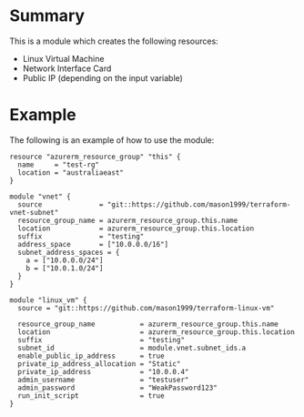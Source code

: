 # Summary

This is a module which creates the following resources:

- Linux Virtual Machine
- Network Interface Card
- Public IP (depending on the input variable)

# Example

The following is an example of how to use the module:

```
resource "azurerm_resource_group" "this" {
  name     = "test-rg"
  location = "australiaeast"
}

module "vnet" {
  source              = "git::https://github.com/mason1999/terraform-vnet-subnet"
  resource_group_name = azurerm_resource_group.this.name
  location            = azurerm_resource_group.this.location
  suffix              = "testing"
  address_space       = ["10.0.0.0/16"]
  subnet_address_spaces = {
    a = ["10.0.0.0/24"]
    b = ["10.0.1.0/24"]
  }
}

module "linux_vm" {
  source = "git::https://github.com/mason1999/terraform-linux-vm"

  resource_group_name           = azurerm_resource_group.this.name
  location                      = azurerm_resource_group.this.location
  suffix                        = "testing"
  subnet_id                     = module.vnet.subnet_ids.a
  enable_public_ip_address      = true
  private_ip_address_allocation = "Static"
  private_ip_address            = "10.0.0.4"
  admin_username                = "testuser"
  admin_password                = "WeakPassword123"
  run_init_script               = true
}
```
